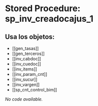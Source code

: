 # Stored Procedure: sp_inv_creadocajus_1

## Usa los objetos:
- [[gen_tasas]]
- [[gen_terceros]]
- [[inv_cabdoc]]
- [[inv_cuedoc]]
- [[inv_items]]
- [[inv_param_cnt]]
- [[inv_sucur]]
- [[inv_vargen]]
- [[sp_cnt_control_bim]]

*No code available.*
